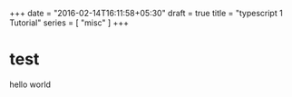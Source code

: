 +++
date = "2016-02-14T16:11:58+05:30"
draft = true
title = "typescript 1 Tutorial"
series = [ "misc" ]
+++

test
====

hello world